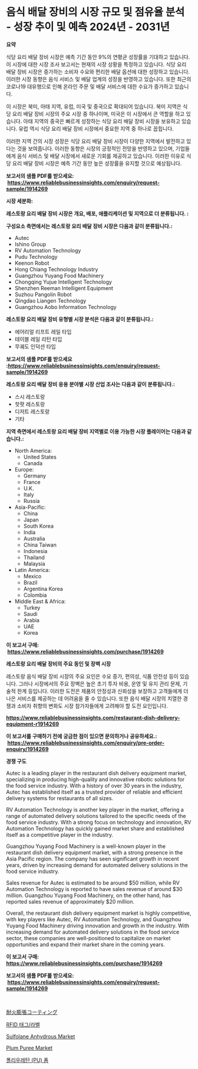 <p><h1>음식 배달 장비의 시장 규모 및 점유율 분석 - 성장 추이 및 예측 2024년 - 2031년</h1></p><p><strong>요약</strong></p>
<p><p>식당 요리 배달 장비 시장은 예측 기간 동안 9%의 연평균 성장률을 기대하고 있습니다. 이 시장에 대한 시장 조사 보고서는 현재의 시장 상황을 특정하고 있습니다. 식당 요리 배달 장비 시장은 증가하는 소비자 수요와 편리한 배달 옵션에 대한 성장하고 있습니다. 이러한 시장 동향은 음식 서비스 및 배달 업계의 성장을 반영하고 있습니다. 또한 최근의 코로나19 대유행으로 인해 온라인 주문 및 배달 서비스에 대한 수요가 증가하고 있습니다.</p><p>이 시장은 북미, 아태 지역, 유럽, 미국 및 중국으로 확대되어 있습니다. 북미 지역은 식당 요리 배달 장비 시장의 주요 시장 중 하나이며, 미국은 이 시장에서 큰 역할을 하고 있습니다. 아태 지역의 중국은 빠르게 성장하는 식당 요리 배달 장비 시장을 보유하고 있습니다. 유럽 역시 식당 요리 배달 장비 시장에서 중요한 지역 중 하나로 꼽힙니다.</p><p>이러한 지역 간의 시장 성장은 식당 요리 배달 장비 시장이 다양한 지역에서 발전하고 있다는 것을 보여줍니다. 이러한 동향은 시장의 긍정적인 전망을 반영하고 있으며, 기업들에게 음식 서비스 및 배달 시장에서 새로운 기회를 제공하고 있습니다. 이러한 이유로 식당 요리 배달 장비 시장은 예측 기간 동안 높은 성장률을 유지할 것으로 예상됩니다.</p></p>
<p><strong>보고서의 샘플 PDF를 받으세요: &nbsp;<a href="https://www.reliablebusinessinsights.com/enquiry/request-sample/1914269">https://www.reliablebusinessinsights.com/enquiry/request-sample/1914269</a></strong></p>
<p><strong>시장 세분화:</strong></p>
<p><strong> 레스토랑 요리 배달 장비 시장은 개요, 배포, 애플리케이션 및 지역으로 더 분류됩니다. :</strong></p>
<p><strong>구성요소 측면에서는 레스토랑 요리 배달 장비 시장은 다음과 같이 분류됩니다.:</strong></p>
<p><ul><li>Autec</li><li>Ishino Group</li><li>RV Automation Technology</li><li>Pudu Technology</li><li>Keenon Robot</li><li>Hong Chiang Technology Industry</li><li>Guangzhou Yuyang Food Machinery</li><li>Chongqing Yujue Intelligent Technology</li><li>Shenzhen Reeman Intelligent Equipment</li><li>Suzhou Pangolin Robot</li><li>Qingdao Liangen Technology</li><li>Guangzhou Aobo Information Technology</li></ul></p>
<p><strong> 레스토랑 요리 배달 장비 유형별 시장 분석은 다음과 같이 분류됩니다.:</strong></p>
<p><ul><li>에어리얼 리프트 레일 타입</li><li>테이블 레일 리턴 타입</li><li>무궤도 인덕션 타입</li></ul></p>
<p><strong>보고서의 샘플 PDF를 받으세요 :<a href="https://www.reliablebusinessinsights.com/enquiry/request-sample/1914269">https://www.reliablebusinessinsights.com/enquiry/request-sample/1914269</a></strong></p>
<p><strong> 레스토랑 요리 배달 장비 응용 분야별 시장 산업 조사는 다음과 같이 분류됩니다.:</strong></p>
<p><ul><li>스시 레스토랑</li><li>핫팟 레스토랑</li><li>디저트 레스토랑</li><li>기타</li></ul></p>
<p><strong>지역 측면에서 레스토랑 요리 배달 장비 지역별로 이용 가능한 시장 플레이어는 다음과 같습니다.:</strong></p>
<p><ul>
    <li>
        North America:
        <ul>
            <li>United States</li>
            <li>Canada</li>
        </ul>
    </li>
    <li>
        Europe:
        <ul>
            <li>Germany</li>
            <li>France</li>
            <li>U.K.</li>
            <li>Italy</li>
            <li>Russia</li>
        </ul>
    </li>
    <li>
        Asia-Pacific:
        <ul>
            <li>China</li>
            <li>Japan</li>
            <li>South Korea</li>
            <li>India</li>
            <li>Australia</li>
            <li>China Taiwan</li>
            <li>Indonesia</li>
            <li>Thailand</li>
            <li>Malaysia</li>
        </ul>
    </li>
    <li>
        Latin America:
        <ul>
            <li>Mexico</li>
            <li>Brazil</li>
            <li>Argentina Korea</li>
            <li>Colombia</li>
        </ul>
    </li>
    <li>
        Middle East & Africa:
        <ul>
            <li>Turkey</li>
            <li>Saudi</li>
            <li>Arabia</li>
            <li>UAE</li>
            <li>Korea</li>
        </ul>
    </li>
    </ul></p>
<p><strong>이 보고서 구매: &nbsp;<a href="https://www.reliablebusinessinsights.com/purchase/1914269">https://www.reliablebusinessinsights.com/purchase/1914269</a></strong></p>
<p><strong>레스토랑 요리 배달 장비의 주요 동인 및 장벽 시장</strong></p>
<p><p>레스토랑 음식 배달 장비 시장의 주요 요인은 수요 증가, 편의성, 식품 안전성 등이 있습니다. 그러나 시장에서의 주요 장벽은 높은 초기 투자 비용, 운영 및 유지 관리 문제, 기술적 한계 등입니다. 이러한 도전은 제품의 안정성과 신뢰성을 보장하고 고객들에게 더 나은 서비스를 제공하는 데 어려움을 줄 수 있습니다. 또한 음식 배달 시장의 치열한 경쟁과 소비자 취향의 변화도 시장 참가자들에게 고려해야 할 도전 요인입니다.</p></p>
<p><strong><a href="https://www.reliablebusinessinsights.com/restaurant-dish-delivery-equipment-r1914269">https://www.reliablebusinessinsights.com/restaurant-dish-delivery-equipment-r1914269</a></strong></p>
<p><strong>이 보고서를 구매하기 전에 궁금한 점이 있으면 문의하거나 공유하세요.: &nbsp;<a href="https://www.reliablebusinessinsights.com/enquiry/pre-order-enquiry/1914269">https://www.reliablebusinessinsights.com/enquiry/pre-order-enquiry/1914269</a></strong></p>
<p><strong>경쟁 구도</strong></p>
<p><p>Autec is a leading player in the restaurant dish delivery equipment market, specializing in producing high-quality and innovative robotic solutions for the food service industry. With a history of over 30 years in the industry, Autec has established itself as a trusted provider of reliable and efficient delivery systems for restaurants of all sizes.</p><p>RV Automation Technology is another key player in the market, offering a range of automated delivery solutions tailored to the specific needs of the food service industry. With a strong focus on technology and innovation, RV Automation Technology has quickly gained market share and established itself as a competitive player in the industry.</p><p>Guangzhou Yuyang Food Machinery is a well-known player in the restaurant dish delivery equipment market, with a strong presence in the Asia Pacific region. The company has seen significant growth in recent years, driven by increasing demand for automated delivery solutions in the food service industry.</p><p>Sales revenue for Autec is estimated to be around $50 million, while RV Automation Technology is reported to have sales revenue of around $30 million. Guangzhou Yuyang Food Machinery, on the other hand, has reported sales revenue of approximately $20 million.</p><p>Overall, the restaurant dish delivery equipment market is highly competitive, with key players like Autec, RV Automation Technology, and Guangzhou Yuyang Food Machinery driving innovation and growth in the industry. With increasing demand for automated delivery solutions in the food service sector, these companies are well-positioned to capitalize on market opportunities and expand their market share in the coming years.</p></p>
<p><strong>이 보고서 구매: &nbsp; <a href="https://www.reliablebusinessinsights.com/purchase/1914269">https://www.reliablebusinessinsights.com/purchase/1914269</a></strong></p>
<p><strong>보고서의 샘플 PDF를 받으세요: &nbsp;<a href="https://www.reliablebusinessinsights.com/enquiry/request-sample/1914269">https://www.reliablebusinessinsights.com/enquiry/request-sample/1914269</a></strong><strong></strong></p>
<p>&nbsp;</p>
<p><p><a href="https://github.com/LeoraEber/Market-Research-Report-List-1/blob/main/6489349112577.md">耐火膨張コーティング</a></p><p><a href="https://github.com/AnthonyWratten/Market-Research-Report-List-1/blob/main/9418617107430.md">RFID 태그/라벨</a></p><p><a href="https://github.com/LaceyZemlak1/Market-Research-Report-List-1/blob/main/sulfolane-anhydrous-market.md">Sulfolane Anhydrous Market</a></p><p><a href="https://issuu.com/reportprime-2/docs/plum-puree-market-size-2030.pptx">Plum Puree Market</a></p><p><a href="https://github.com/airdroplover110/Market-Research-Report-List-1/blob/main/2324272107429.md">폴리우레탄 (PU) 폼</a></p></p>